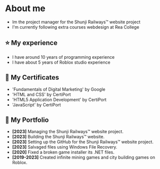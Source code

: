 # About me
- Im the project manager for the Shunji Railways™ website project
- I'm currently following extra courses webdesign at Rea College

## ⭐️ My experience
- I have around 10 years of programming experience
- I have about 5 years of Roblox studio experience

## 🔰 My Certificates
- 'Fundamentals of Digital Marketing' by Google
- 'HTML and CSS' by CertiPort
- 'HTML5 Application Development' by CertiPort
- 'JavaScript' by CertiPort

## 📒 My Portfolio
- **[2023]** Managing the Shunji Railways™ website project.
- **[2023]** Building the Shunji Railways™ website.
- **[2023]** Setting up the GitHub for the Shunji Railways™ website project.
- **[2023]** Salvaged files using Windows File Recovery.
- **[2020]** Fixed a broken game installer its .NET files.
- **[2019-2023]** Created infinite mining games and city building games on Roblox.





<!---
RubenTheCoder/RubenTheCoder is a ✨ special ✨ repository because its `README.md` (this file) appears on your GitHub profile.
You can click the Preview link to take a look at your changes.
--->
